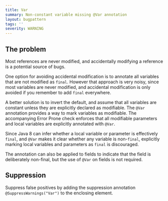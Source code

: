 ```yaml
---
title: Var
summary: Non-constant variable missing @Var annotation
layout: bugpattern
tags: ''
severity: WARNING
---
```


<!--
*** AUTO-GENERATED, DO NOT MODIFY ***
To make changes, edit the @BugPattern annotation or the explanation in docs/bugpattern.
-->


## The problem
Most references are never modified, and accidentally modifying a reference is a
potential source of bugs.

One option for avoiding accidental modification is to annotate all variables
that are not modified as `final`. However that approach is very noisy, since
most variables are never modified, and accidental modification is only avoided
if you remember to add `final` everywhere.

A better solution is to invert the default, and assume that all variables are
constant unless they are explicitly declared as modifiable. The `@Var`
annotation provides a way to mark variables as modifiable. The accompanying
Error Prone check enforces that all modifiable parameters and local variables
are explicitly annotated with `@Var`.

Since Java 8 can infer whether a local variable or parameter is effectively
`final`, and `@Var` makes it clear whether any variable is non-`final`,
explicitly marking local variables and parameters as `final` is discouraged.

The annotation can also be applied to fields to indicate that the field is
deliberately non-final, but the use of `@Var` on fields is not required.

## Suppression
Suppress false positives by adding the suppression annotation `@SuppressWarnings("Var")` to the enclosing element.
